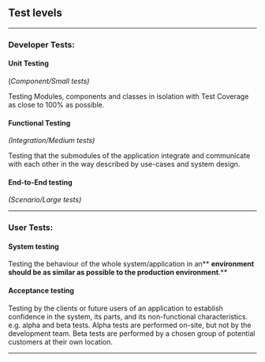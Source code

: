 ## Test levels

---

### Developer Tests:

#### Unit Testing

\(_Component/Small tests\)_

Testing Modules, components and classes in isolation with Test Coverage as close to 100% as possible.

#### Functional Testing

_\(Integration/Medium tests\)_

Testing that the submodules of the application integrate and communicate with each other in the way described by use-cases and system design.

#### End-to-End testing

_\(Scenario/Large tests\)_

---

### User Tests:

#### System testing

Testing the behaviour of the whole system/application in an** **environment should be as similar as possible to the production environment**.**

#### Acceptance testing

Testing by the clients or future users of an application  to establish confidence in the system, its parts, and its non-functional characteristics. e.g. alpha and beta tests. Alpha tests are performed on-site, but not by the development team. Beta tests are performed by a chosen group of potential customers at their own location.

---



